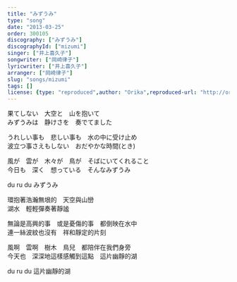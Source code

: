```yaml
---
title: "みずうみ"
type: "song"
date: "2013-03-25"
order: 300105
discography: ["みずうみ"]
discographyId: ["mizumi"]
singer: ["井上喜久子"]
songwriter: ["岡崎律子"]
lyricwriter: ["井上喜久子"]
arranger: ["岡崎律子"]
slug: "songs/mizumi"
tags: []
license: {type: "reproduced",author: "Orika",reproduced-url: "http://orikamushi.myweb.hinet.net",reproduced-website: "織歌蟲"}
---
```


果てしない　大空と　山を抱いて   
みずうみは　静けさを　奏でてました   
  
うれしい事も　悲しい事も　水の中に受け止め   
波立つ事さえもしない　おだやかな時間(とき)   
  
風が　雲が　木々が　鳥が　そばにいてくれること   
今日も　深く　想っている　そんなみずうみ  
  
du ru du みずうみ  
  
環抱著浩瀚無垠的　天空與山巒  
湖水　輕輕彈奏著靜謐  
  
無論是高興的事　或是憂傷的事　都倒映在水中  
連一絲波紋也沒有　祥和靜定的片刻  
  
風啊　雲啊　樹木　鳥兒　都陪伴在我們身旁  
今天也　深深地這樣感觸到這點　這片幽靜的湖  
  
du ru du 這片幽靜的湖
